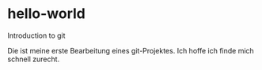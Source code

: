 # hello-world
Introduction to git

Die ist meine erste Bearbeitung eines git-Projektes. Ich hoffe ich finde mich schnell zurecht.
